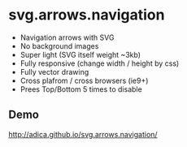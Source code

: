 # svg.arrows.navigation

* Navigation arrows with SVG 
* No background images
* Super light (SVG itself weight ~3kb) 
* Fully responsive (change width / height by css)
* Fully vector drawing
* Cross plafrom / cross browsers (ie9+)
* Prees Top/Bottom 5 times to disable


## Demo 
http://adica.github.io/svg.arrows.navigation/
